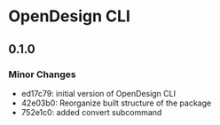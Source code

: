 # OpenDesign CLI

## 0.1.0

### Minor Changes

- ed17c79: initial version of OpenDesign CLI
- 42e03b0: Reorganize built structure of the package
- 752e1c0: added convert subcommand
